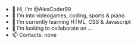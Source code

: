 - 👋 Hi, I’m @AlexCoder99
- 👀 I’m into videogames, coding, sports & piano
- 🌱 I’m currently learning HTML, CSS & Javascript
- 💞️ I’m looking to collaborate on ...
- 📫 Contacts: none

<!---
AlexCoder99/AlexCoder99 is a ✨ special ✨ repository because its `README.md` (this file) appears on your GitHub profile.
You can click the Preview link to take a look at your changes.
--->
